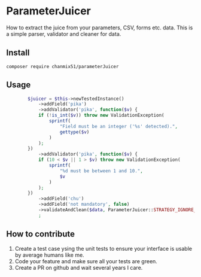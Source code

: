 # ParameterJuicer

How to extract the juice from your parameters, CSV, forms etc. data. This is a simple parser, validator and cleaner for data.

## Install

`composer require chanmix51/parameterJuicer`

## Usage

```php
        $juicer = $this->newTestedInstance()
            ->addField('pika')
            ->addValidator('pika', function($v) {
            if (!is_int($v)) throw new ValidationException(
                sprintf(
                    "Field must be an integer ('%s' detected).",
                    gettype($v)
                )
            );
        })
            ->addValidator('pika', function($v) {
            if (10 < $v || 1 > $v) throw new ValidationException(
                sprintf(
                    "%d must be between 1 and 10.",
                    $v
                )
            );
        })
            ->addField('chu')
            ->addField('not mandatory', false)
            ->validateAndClean($data, ParameterJuicer::STRATEGY_IGNORE_EXTRA_VALUES)
            ;
```

## How to contribute

1. Create a test case ysing the unit tests to ensure your interface is usable by average humans like me.
1. Code your feature and make sure all your tests are green.
1. Create a PR on github and wait several years I care.
